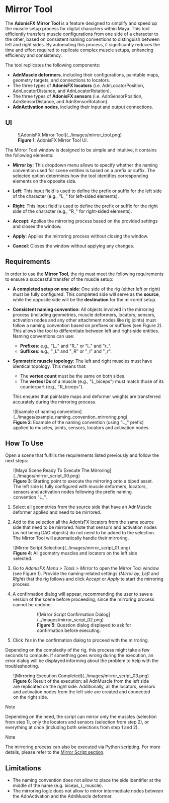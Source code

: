 # Mirror Tool

The **AdonisFX Mirror Tool** is a feature designed to simplify and speed up the muscle setup process for digital characters within Maya. This tool efficiently transfers muscle configurations from one side of a character to the other, based on consistent naming conventions to distinguish between left and right sides. By automating this process, it significantly reduces the time and effort required to replicate complex muscle setups, enhancing efficiency and consistency.​

The tool replicates the following components:​

- **AdnMuscle deformers**, including their configurations, paintable maps, geometry targets, and connections to locators.​
- The three types of **AdonisFX locators** (i.e. AdnLocatorPosition, AdnLocatorDistance, and AdnLocatorRotation).
- The three types of **AdonisFX sensors** (i.e. AdnSensorPosition, AdnSensorDistance, and AdnSensorRotation).
- **AdnActivation nodes**, including their input and output connections.

## UI

<figure markdown>
  ![AdonisFX Mirror Tool](../images/mirror_tool.png) 
  <figcaption><b>Figure 1</b>: AdonisFX Mirror Tool UI. </figcaption>
</figure>

The Mirror Tool window is designed to be simple and intuitive, it contains the following elements:

- **Mirror by**: This dropdown menu allows to specify whether the naming convention used for scene entities is based on a prefix or suffix. The selected option determines how the tool identifies corresponding elements on the opposite side.

- **Left**: This input field is used to define the prefix or suffix for the left side of the character (e.g., "L_" for left-sided elements).

- **Right**: This input field is used to define the prefix or suffix for the right side of the character (e.g., "R_" for right-sided elements).

- **Accept**: Applies the mirroring process based on the provided settings and closes the window.

- **Apply**: Applies the mirroring process without closing the window.

- **Cancel**: Closes the window without applying any changes.

## Requirements

In order to use the **Mirror Tool**, the rig must meet the following requirements to ensure a successful transfer of the muscle setup:

- **A completed setup on one side**: One side of the rig (either left or right) must be fully configured. This completed side will serve as the **source**, while the opposite side will be the **destination** for the mirrored setup.

- **Consistent naming convention**: All objects involved in the mirroring process (including geometries, muscle deformers, locators, sensors, activation nodes and any other attachment nodes like rig joints) must follow a naming convention based on prefixes or suffixes (see Figure 2). This allows the tool to differentiate between left and right-side entities. Naming conventions can use:
    - **Prefixes**: e.g., "L_" and "R_" or "l_" and "r_".
    - **Suffixes**: e.g., "_L" and "_R" or "_l" and "_r".

- **Symmetric muscle topology**: The left and right muscles must have identical topology. This means that:
    - The **vertex count** must be the same on both sides.
    - The **vertex IDs** of a muscle (e.g., "L_biceps") must match those of its counterpart (e.g., "R_biceps").

    This ensures that paintable maps and deformer weights are transferred accurately during the mirroring process.

<figure style="width:90%; margin-left:5%" markdown>
  ![Example of naming convention](../images/example_naming_convention_mirroring.png)
  <figcaption><b>Figure 2</b>: Example of the naming convention (using "L_" prefix) applied to muscles, joints, sensors, locators and activation nodes.</figcaption>
</figure>

## How To Use

Open a scene that fulfills the requirements listed previously and follow the next steps:

<figure style="width:90%; margin-left:5%" markdown>
  ![Maya Scene Ready To Execute The Mirroring](../images/mirror_script_00.png)
  <figcaption><b>Figure 3</b>: Starting point to execute the mirroring onto a biped asset. The left side is fully configured with muscle deformers, locators, sensors and activation nodes following the prefix naming convention "L_".</figcaption>
</figure>

1. Select all geometries from the source side that have an AdnMuscle deformer applied and need to be mirrored.

2. Add to the selection all the AdonisFX locators from the same source side that need to be mirrored. Note that sensors and activation nodes (as not being DAG objects) do not need to be added to the selection. The Mirror Tool will automatically handle their mirroring.

<figure style="width:90%; margin-left:5%" markdown>
  ![Mirror Script Selection](../images/mirror_script_01.png)
  <figcaption><b>Figure 4</b>: All geometry muscles and locators on the left side selected.</figcaption>
</figure>

3. Go to *AdonisFX Menu > Tools > Mirror* to open the Mirror Tool window (see Figure 1). Provide the naming-related settings (*Mirror by*, *Left* and *Right*) that the rig follows and click *Accept* or *Apply* to start the mirroring process.

4. A confirmation dialog will appear, recommending the user to save a version of the scene before proceeding, since the mirroring process cannot be undone.

<figure style="width:60%; margin-left:20%" markdown>
  ![Mirror Script Confirmation Dialog](../images/mirror_script_02.png)
  <figcaption><b>Figure 5</b>: Question dialog displayed to ask for confirmation before executing.</figcaption>
</figure>

5. Click *Yes* in the confirmation dialog to proceed with the mirroring.

Depending on the complexity of the rig, this process might take a few seconds to compute. If something goes wrong during the execution, an error dialog will be displayed informing about the problem to help with the troubleshooting.

<figure style="width:90%; margin-left:5%" markdown>
  ![Mirroring Execution Completed](../images/mirror_script_03.png)
  <figcaption><b>Figure 6</b>: Result of the execution: all AdnMuscle from the left side are replicated on the right side. Additionally, all the locators, sensors and activation nodes from the left side are created and connected on the right side.</figcaption>
</figure>

> [!NOTE]
> Depending on the need, the script can mirror only the muscles (selection from step 1), only the locators and sensors (selection from step 2), or everything at once (including both selections from step 1 and 2).

> [!NOTE]
> The mirroring process can also be executed via Python scripting. For more details, please refer to the [Mirror Script section](../scripts#mirror).

## Limitations

- The naming convention does not allow to place the side identifier at the middle of the name (e.g. biceps_L_muscle).
- The mirroring logic does not allow to mirror intermediate nodes between the AdnActivation and the AdnMuscle deformer.
